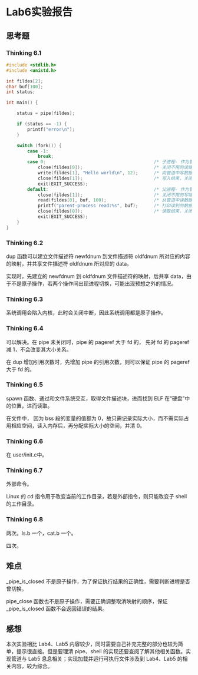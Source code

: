 # Lab6实验报告

## 思考题

### Thinking 6.1

```C
#include <stdlib.h>
#include <unistd.h>

int fildes[2];
char buf[100];
int status;

int main() {

    status = pipe(fildes);

    if (status == -1) {
        printf("error\n");
    }

    switch (fork()) {
        case -1:
            break;
        case 0: 										/* 子进程- 作为管道的读者*/
            close(fildes[0]); 							/* 关闭不用的读端*/
            write(fildes[1], "Hello world\n", 12); 		/* 向管道中写数据*/
            close(fildes[1]); 							/* 写入结束，关闭写端*/
            exit(EXIT_SUCCESS);
        default: 										/* 父进程- 作为管道的写者*/
            close(fildes[1]); 							/* 关闭不用的写端*/
            read(fildes[0], buf, 100); 					/* 从管道中读数据*/
            printf("parent-process read:%s", buf); 		/* 打印读到的数据*/
            close(fildes[0]); 							/* 读取结束，关闭读端*/
            exit(EXIT_SUCCESS);
    }
}
```

### Thinking 6.2

dup 函数可以建立文件描述符 newfdnum 到文件描述符 oldfdnum 所对应的内容的映射，并共享文件描述符 oldfdnum 所对应的 data。

实现时，先建立的 newfdnum 到 oldfdnum 文件描述符的映射，后共享 data，由于不是原子操作，若两个操作间出现进程切换，可能出现预想之外的情况。

### Thinking 6.3

系统调用会陷入内核，此时会关闭中断，因此系统调用都是原子操作。

### Thinking 6.4

可以解决。在 pipe 未关闭时，pipe 的 pageref 大于 fd 的， 先对 fd 的 pageref 减 1，不会改变其大小关系。

在 dup 增加引用次数时，先增加 pipe 的引用次数，则可以保证 pipe 的 pageref 大于 fd 的。

### Thinking 6.5

spawn 函数、通过和文件系统交互，取得文件描述块，进而找到 ELF 在“硬盘”中的位置，进而读取。

在文件中， 因为 bss 段的变量的值都为 0，故只需记录实际大小，而不需实际占用相应空间，读入内存后，再分配实际大小的空间，并清 0。

### Thinking 6.6

在 user/init.c中。

### Thinking 6.7

外部命令。

Linux 的 cd 指令用于改变当前的工作目录，若是外部指令，则只能改变子 shell 的工作目录。

### Thinking 6.8

两次。ls.b 一个，cat.b 一个。

四次。

## 难点

\_pipe\_is\_closed 不是原子操作，为了保证执行结果的正确性，需要判断进程是否曾切换。

pipe\_close 函数也不是原子操作，需要正确调整取消映射的顺序，保证 \_pipe\_is\_closed 函数不会返回错误的结果。

## 感想

本次实验相比  Lab4、Lab5 内容较少，同时需要自己补充完整的部分也较为简单，提示很直接。但是要理清 pipe、shell 的实现还要查阅了解其他相关函数。实现管道与 Lab5 息息相关；实现加载并运行可执行文件涉及到 Lab4、Lab5 的相关内容，较为综合。


